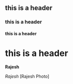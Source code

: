 ## this is a header ##
### this is a header ###
#### this is a header ####
# this is a header #
**Rajesh**

*Rajesh*
[Rajesh Photo]
